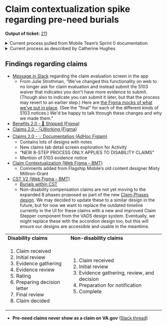 # Claim contextualization spike regarding pre-need burials

__Output of ticket:__ [211](https://github.com/department-of-veterans-affairs/va-mobile-feature-support/issues/211)

<details>
<summary>Current process pulled from Mobile Team’s Sprint 0 documentation </summary>


[Sprint 0 documentation](https://github.com/department-of-veterans-affairs/va.gov-team/blob/master/products/va-mobile-app/features/PreNeed%20Burial%20Claim/PreNeedBurialClaim.md)

__Overview of the Veteran experience requesting pre-need decision letter__


* Step 1: Find out if you are eligible.
* Step 2: Choose the VA national cemetery where you’d prefer to be buried.
* Step 3: Gather the supporting documents and information you’ll need to fill out the application.
* Step 4: Be sure to fill out an application for each person requesting a pre-need eligibility determination.
* Step 5: Submit application
* Step 6: Claim reviewed by VA
* Step 7: Claim closed
    * If they qualify
        * Veteran will receive a pre-need decision letter, benefits information sheet, brochure, and copy of supporting documents submitted
    * If they do not qualify
        * Veteran will receive a denial letter with an explanation and information on their rights to appeal or request another review and how to proceed [Form 20-0998](https://www.va.gov/find-forms/about-form-20-0998/)


__Overview of the Veteran experience__ (once Veteran has qualified for pre-need burial eligibility)


* Keep the letter in a safe place and use information when coordinating their burial wishes
* They also qualify for burial benefits
    * Opening / closing of the grave
    * Burial liner provided by the government
    * Headstone / market provided by the government
    * Ongoing care of the gravesite
    * Veteran, surviving spouse, or other family members may also qualify for survivor benefits
* Talk with family members or authorized representatives about burial wishes and provide this documentation
* Time of need - Veteran has passed and burial is needed(not Veteran facing)
    * Person arranging burial to call the pre-planned funeral director or the National Cemetery Scheduling office to request burial - pre-need decision letter will be needed at that time
        * If they do not have pre-need decision letter then work with funeral director to complete [steps](https://www.va.gov/burials-memorials/schedule-a-burial/)
</details>


<details>
   <summary>
Current process as described by Catherine Hughes</summary>

[Slack message](https://dsva.slack.com/archives/C03QC459M0C/p1738774549212579?thread_ts=1738774231.517579&cid=C03QC459M0C)

* A Pre-Need form is submitted by the Veteran or their family and the NCA will determine if they are eligible to be buried in a National Cemetery.  At that point the information and case has been logged in their system (outside of VA.gov)
* When the individual passes away they reach back out to the NCA to put in, what is known as, a time of need request.  The NCA agent will search for and pull up the pre-Need case and generate a time of need case from it (this allows for information to be verified and prepopulate and for them to already have necessary eligibility documentation.
* The agent will work with the caller to get a service scheduled at a National Cemetery and capture desired interment details. Once this is done the case is sent to the cemetery to complete the request by performing the interment
* All the case processing and time of need work is done outside of VA.gov in a separate system.  We just capture and send the initial pre-need request

</details>

## Findings regarding claims


* [Message in Slack](https://dsva.slack.com/archives/C07SD9P7XB9/p1737125042278879?thread_ts=1736806052.889859&cid=C07SD9P7XB9) regarding the claim evaluation screen in the app
    * From Julie Strothman, “We've changed this functionality on web to no longer ask for claim evaluation and instead submit the 5103 waiver that indicates you don't have more evidence to submit. (Though also to indicate you can submit it later, but that the process may revert to an earlier step.) Here are [the Figma mocks of what we've put in place](https://www.figma.com/design/BUdMIxAiIutG12rZxZ0cg1/Claim-Letters-Navigation-%2B-5103-Alert-Updates?node-id=2752-8875&t=FczpnllmEWbjbTA3-4). (See the "final" for each of the different kinds of 5103 notices.) We'd be happy to talk through these changes and why we made them.”
* [Benefits 2.0 - 🚢 Shipped (Figma)](https://www.figma.com/design/p0vlRz38TKIOwWDfI2bGc7/Benefits-2.0---%F0%9F%9A%A2-Shipped---VA-Mobile?m=auto&node-id=2198-30184&t=aOjB9jumTDYfcgH4-1)
* [Claims 2.0 - 🔍Working (Figma)](https://www.figma.com/design/kSlXLwTVLunM0fqCG95k5x/Claims-2.0---%F0%9F%94%8D-Working---VA-Mobile?node-id=1768-9665&t=dLCUOQ2UcP8w8if1-1)
* [Claims 2.0 - 💡 Documentation (AdHoc Figjam)](https://www.figma.com/board/i6WG4mn2BZfmXZkMbcZCvx/Claims-2.0---%F0%9F%92%A1-Documentation---VA-Mobile?node-id=287-3897&t=Wwt3GCRT9ov2Fyoh-1)
    * Contains lots of designs with notes
    * New claims tab detail screen exploration for Activity
    * “NEW 8-STEP PROCESS ONLY APPLIES TO DISABILITY CLAIMS”
    * Mention of 5103 evidence notice
* [Claim Contextualization (Web Figma – BMT)](https://www.figma.com/design/bWELjWsVqkf3BDx0PXqqam/Claim-Contextualization?node-id=1835-8610&t=Stkl6IBb1AqmAaOH-1)
    * Comments added from Flagship Mobile’s old content designer Misty Milliron-Grant
* [CST V2 (Web Figma – BMT)](https://www.figma.com/design/F8U4wddaFouUPVd4mGBMDI/CST-V2?node-id=621-6308&t=FhXsqw3kljV0B1nZ-1)
    * [Burials within CST](https://www.figma.com/design/F8U4wddaFouUPVd4mGBMDI/CST-V2?node-id=621-6308&t=FhXsqw3kljV0B1nZ-1)
    * Non-disability compensation claims are not yet moving to the expanded 8 phases proposed as part of the new [Claim Phases design](https://www.figma.com/design/bWELjWsVqkf3BDx0PXqqam/Claim-Contextualization?node-id=1-12453&t=Stkl6IBb1AqmAaOH-1). We may decided to update these to a similar design in the future, but for now we want to replace the outdated timeline currently in the UI for these claims with a new and improved Claim Stepper component from the VADS design system. Eventually, we might replace these with the accordion design too, but this will ensure our designs are accessible and usable in the meantime.

<table>
  <tr>
   <td>
<strong>Disability claims</strong>
   </td>
   <td><strong>Non-disability claims</strong>
   </td>
  </tr>
  <tr>
   <td>
<ol>

<li>Claim received</li>

<li>Initial review</li>

<li>Evidence gathering</li>

<li>Evidence review</li>

<li>Rating</li>

<li>Preparing decision letter</li>

<li>Final review</li>

<li>Claim decided</li>
</ol>
   </td>
   <td>
<ol>

<li>Claim received</li>

<li>Initial review</li>

<li>Evidence gathering, review, and decision</li>

<li>Preparation for notification</li>

<li>Complete</li>
</ol>
   </td>
  </tr>
</table>




* __Pre-need claims never show as a claim on VA.gov__ ([Slack thread](https://dsva.slack.com/archives/C03QC459M0C/p1738774231517579))

